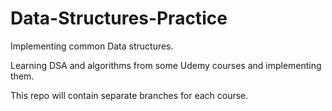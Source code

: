 # Data-Structures-Practice
Implementing common Data structures.

Learning DSA and algorithms from some Udemy courses and implementing them.

This repo will contain separate branches for each course.
